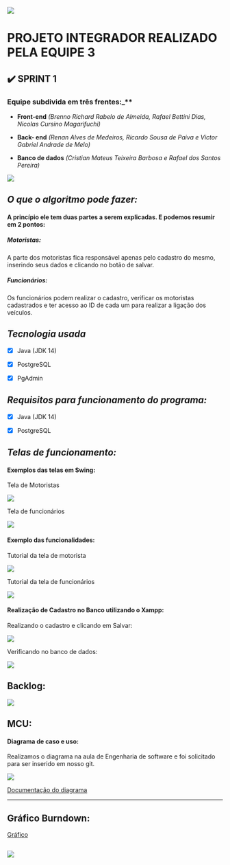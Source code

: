 ![](https://github.com/DevSlim001/PI_2020.2/blob/master/logotipocomum.jpg)
# PROJETO INTEGRADOR REALIZADO PELA EQUIPE 3
## :heavy_check_mark: SPRINT 1 

 ### Equipe subdivida em três frentes:_**

- **Front-end** *(Brenno Richard Rabelo de Almeida, Rafael Bettini Dias, Nicolas Cursino Magarifuchi)*

- **Back- end** *(Renan Alves de Medeiros, Ricardo Sousa de Paiva e Victor Gabriel Andrade de Melo)*

- **Banco de dados** *(Cristian Mateus Teixeira Barbosa e Rafael dos Santos Pereira)*




![](https://github.com/DevSlim001/PI_2020.2/blob/Sprint1/Logopit_1602980548129.png)

## **_O que o algoritmo pode fazer:_** 

#### A princípio ele tem duas partes a serem explicadas. E podemos resumir em 2 pontos:

##### Motoristas:
A parte dos motoristas fica responsável apenas pelo cadastro do mesmo, inserindo seus dados e clicando no botão de salvar.


##### Funcionários:
Os funcionários podem realizar o cadastro, verificar os motoristas cadastrados e ter acesso ao ID de cada um para realizar a ligação dos veículos. 

## **_Tecnologia usada_**

- [X] Java (JDK 14)
- [X] PostgreSQL
- [X] PgAdmin



## **_Requisitos para funcionamento do programa:_**

- [X] Java (JDK 14)
- [X] PostgreSQL


## **_Telas de funcionamento:_**

#### Exemplos das telas em Swing:
Tela de Motoristas

![](https://github.com/DevSlim001/PI_2020.2/blob/Sprint1/CadastroMotoristas.png)


Tela de funcionários

![](https://github.com/DevSlim001/PI_2020.2/blob/Sprint1/Cadastro_pesquisaFuncinário.png)

#### Exemplo das funcionalidades:

Tutorial da tela de motorista

![](https://github.com/DevSlim001/PI_2020.2/blob/Sprint1/TutorialMotoristas.png)


Tutorial da tela de funcionários

![](https://github.com/DevSlim001/PI_2020.2/blob/Sprint1/Tutorial_funcionário.png)

#### Realização de Cadastro no Banco utilizando o Xampp:

Realizando o cadastro e clicando em Salvar:

![](https://github.com/DevSlim001/PI_2020.2/blob/Sprint1/exemploCadastro.png)

Verificando no banco de dados:

![](https://github.com/DevSlim001/PI_2020.2/blob/Sprint1/Provadecadastro.png)

## Backlog:

![](https://github.com/DevSlim001/PI_2020.2/blob/master/Backlogadm.png)

## MCU:

#### Diagrama de caso e uso:

Realizamos o diagrama na aula de Engenharia de software e foi solicitado para ser inserido em nosso git.

![](https://github.com/DevSlim001/PI_2020.2/blob/master/assets/DiagramaMCU.png)

[Documentação do diagrama](https://github.com/DevSlim001/PI_2020.2/blob/master/assets/Nome%20do%20Caso%20de%20Uso.pdf)

-------------------------------------------------------------------------------------------------------------------------

## Gráfico Burndown:

[Gráfico](https://github.com/DevSlim001/PI_2020.2/blob/Sprint1/GraficoBurndown.xlsm)

![](https://github.com/DevSlim001/PI_2020.2/blob/Sprint1/GraficoBurdowncerto.png)
-------------------------------------------------------------------------------------------------------------------------


